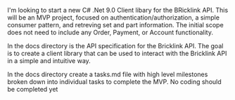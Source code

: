 I'm looking to start a new C# .Net 9.0 Client libary for the BRicklink API.  This will be an MVP project, focused on authentication/authorization, a simple consumer pattern, and retreving set and part information.  The initial scope does not need to include any Order, Payment, or Account functionality.

In the docs directory is the API specification for the Bricklink API.  The goal is to create a client library that can be used to interact with the Bricklink API in a simple and intuitive way.

In the docs directory create a tasks.md file with high level milestones broken down into individual tasks to complete the MVP.  No coding should be completed yet
